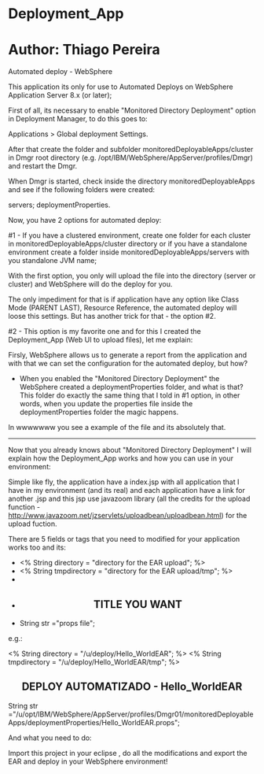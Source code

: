 # Deployment_App
# Author: Thiago Pereira
Automated deploy - WebSphere

This application its only for use to Automated Deploys on WebSphere Application Server 8.x (or later);

First of all, its necessary to enable "Monitored Directory Deployment" option in Deployment Manager, to do this goes to: 

Applications > Global deployment Settings.

After that create the folder and subfolder monitoredDeployableApps/cluster in Dmgr root directory (e.g. /opt/IBM/WebSphere/AppServer/profiles/Dmgr) and
restart the Dmgr.

When Dmgr is started, check inside the directory monitoredDeployableApps and see if the following folders were created: 

servers;
deploymentProperties.

Now, you have 2 options for automated deploy:

#1 - If you have a clustered environment, create one folder for each cluster in monitoredDeployableApps/cluster directory or 
if you have a standalone environment create a folder inside monitoredDeployableApps/servers with you standalone JVM name;

With the first option, you only will upload the file into the directory (server or cluster) and WebSphere will do the deploy for you.

The only impediment for that is if application have any option like Class Mode (PARENT LAST), Resource Reference, the automated deploy will loose this settings. But has another trick for that - the option #2.

#2 - This option is my favorite one and for this I created the Deployment_App (Web UI to upload files), let me explain:

Firsly, WebSphere allows us to generate a report from the application and with that we can set the configuration for the automated deploy, but how?

- When you enabled the "Monitored Directory Deployment" the WebSphere created a deploymentProperties folder, and what is that? This folder do exactly the same thing that I told in #1 option, in other words, when you update the properties file inside the deploymentProperties folder the magic happens.


In wwwwwww you see a example of the file and its absolutely that.

--------------------------------------------------------------------------------------------------------------------------------

Now that you already knows about "Monitored Directory Deployment" I will explain how the Deployment_App works and how you can use in your environment:

Simple like fly, the application have a index.jsp with all application that I have in my environment (and its real) and each application have a link for another .jsp and this jsp use javazoom library (all the credits for the upload function - http://www.javazoom.net/jzservlets/uploadbean/uploadbean.html) for the upload fuction.

There are 5 fields or tags that you need to modified for your application works too and its:

- <% String directory = "directory for the EAR upload"; %>
- <% String tmpdirectory = "directory for the EAR upload/tmp"; %>
- <title>TITLE YOU WANT</title>
- <h2 style="text-align: center;">TITLE YOU WANT</h2>
- String str ="props file";

e.g.:

<% String directory = "/u/deploy/Hello_WorldEAR"; %>
<% String tmpdirectory = "/u/deploy/Hello_WorldEAR/tmp"; %>
<title>Hello_WorldEAR</title>
<h2 style="text-align: center;">DEPLOY AUTOMATIZADO - Hello_WorldEAR</h2>
String str ="/u/opt/IBM/WebSphere/AppServer/profiles/Dmgr01/monitoredDeployableApps/deploymentProperties/Hello_WorldEAR.props";

And what you need to do:

Import this project in your eclipse , do all the modifications and export the EAR and deploy in your WebSphere environment!


